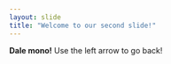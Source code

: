 ```yaml
---
layout: slide
title: "Welcome to our second slide!"
---
```

**Dale mono!**
Use the left arrow to go back!
